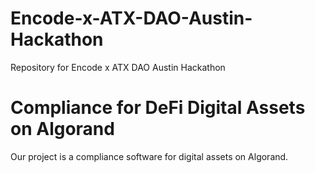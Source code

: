 # Encode-x-ATX-DAO-Austin-Hackathon
Repository for Encode x ATX DAO Austin Hackathon

# Compliance for DeFi Digital Assets on Algorand

Our project is a compliance software for digital assets on Algorand.


